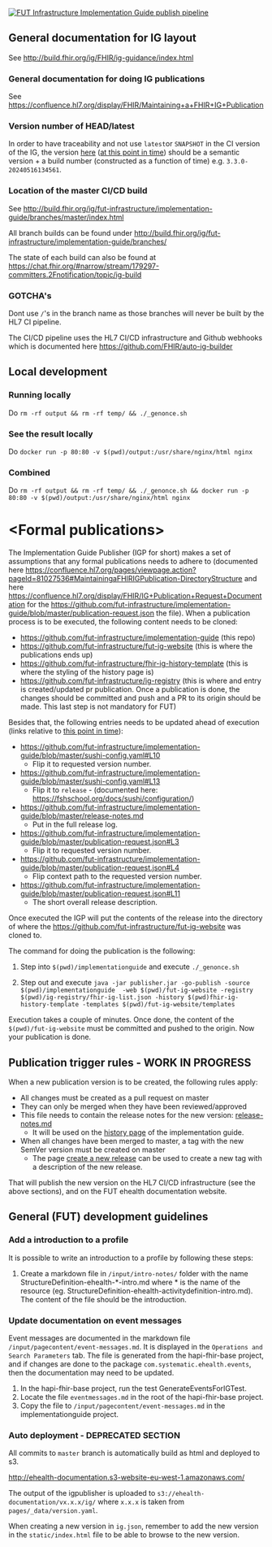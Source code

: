 [![FUT Infrastructure Implementation Guide publish pipeline](https://github.com/fut-infrastructure/implementation-guide/actions/workflows/publish.yaml/badge.svg?event=push)](https://github.com/fut-infrastructure/implementation-guide/actions/workflows/publish.yaml)

## General documentation for IG layout
See http://build.fhir.org/ig/FHIR/ig-guidance/index.html

### General documentation for doing IG publications
See https://confluence.hl7.org/display/FHIR/Maintaining+a+FHIR+IG+Publication

### Version number of HEAD/latest
In order to have traceability and not use `latest`or `SNAPSHOT` in the CI version of the IG, the version [here](https://github.com/fut-infrastructure/implementation-guide/blob/master/sushi-config.yaml#L10) ([at this point in time](https://github.com/fut-infrastructure/implementation-guide/commit/87984511188dce487a2ccbc490d5985981b83aa3)) should be a semantic version + a build number (constructed as a function of time) e.g. `3.3.0-20240516134561`.

### Location of the master CI/CD build
See http://build.fhir.org/ig/fut-infrastructure/implementation-guide/branches/master/index.html

All branch builds can be found under http://build.fhir.org/ig/fut-infrastructure/implementation-guide/branches/

The state of each build can also be found at https://chat.fhir.org/#narrow/stream/179297-committers.2Fnotification/topic/ig-build

### GOTCHA's
Dont use `/`'s in the branch name as those branches will never be built by the HL7 CI pipeline.

The CI/CD pipeline uses the HL7 CI/CD infrastructure and Github webhooks which is documented here https://github.com/FHIR/auto-ig-builder


## Local development

### Running locally
Do `rm -rf output && rm -rf temp/ && ./_genonce.sh`

### See the result locally
Do `docker run -p 80:80 -v $(pwd)/output:/usr/share/nginx/html nginx`

### Combined
Do `rm -rf output && rm -rf temp/ && ./_genonce.sh && docker run -p 80:80 -v $(pwd)/output:/usr/share/nginx/html nginx`

# \<Formal publications\>
The Implementation Guide Publisher (IGP for short) makes a set of assumptions that any formal publications needs to adhere to (documented here https://confluence.hl7.org/pages/viewpage.action?pageId=81027536#MaintainingaFHIRIGPublication-DirectoryStructure and here https://confluence.hl7.org/display/FHIR/IG+Publication+Request+Documentation for the https://github.com/fut-infrastructure/implementation-guide/blob/master/publication-request.json the file). When a publication process is to be executed, the following content needs to be cloned:

- https://github.com/fut-infrastructure/implementation-guide (this repo)
- https://github.com/fut-infrastructure/fut-ig-website (this is where the publications ends up)
- https://github.com/fut-infrastructure/fhir-ig-history-template (this is where the styling of the history page is)
- https://github.com/fut-infrastructure/ig-registry (this is where and entry is created/updated pr publication. Once a publication is done, the changes should be committed and push and a PR to its origin should be made. This last step is not mandatory for FUT)

Besides that, the following entries needs to be updated ahead of execution (links relative to [this point in time](https://github.com/fut-infrastructure/implementation-guide/commit/87984511188dce487a2ccbc490d5985981b83aa3)):
- https://github.com/fut-infrastructure/implementation-guide/blob/master/sushi-config.yaml#L10
    - Flip it to requested version number.
- https://github.com/fut-infrastructure/implementation-guide/blob/master/sushi-config.yaml#L13
    - Flip it to `release` - (documented here: https://fshschool.org/docs/sushi/configuration/)
- https://github.com/fut-infrastructure/implementation-guide/blob/master/release-notes.md
    - Put in the full release log.
- https://github.com/fut-infrastructure/implementation-guide/blob/master/publication-request.json#L3
    - Flip it to requested version number.
- https://github.com/fut-infrastructure/implementation-guide/blob/master/publication-request.json#L4
    - Flip context path to the requested version number.
- https://github.com/fut-infrastructure/implementation-guide/blob/master/publication-request.json#L11
    - The short overall release description.

Once executed the IGP will put the contents of the release into the directory of where the https://github.com/fut-infrastructure/fut-ig-website was cloned to.

The command for doing the publication is the following:

1) Step into `$(pwd)/implementationguide` and execute `./_genonce.sh`

2) Step out and execute `java -jar publisher.jar -go-publish -source $(pwd)/implementationguide  -web $(pwd)/fut-ig-website -registry $(pwd)/ig-registry/fhir-ig-list.json -history $(pwd)fhir-ig-history-template -templates $(pwd)/fut-ig-website/templates`

Execution takes a couple of minutes. Once done, the content of the `$(pwd)/fut-ig-website` must be committed and pushed to the origin. Now your publication is done.

## Publication trigger rules - WORK IN PROGRESS

When a new publication version is to be created, the following rules apply:

- All changes must be created as a pull request on master
- They can only be merged when they have been reviewed/approved
- This file needs to contain the release notes for the new version: [release-notes.md](release-notes.md)
  - It will be used on the [history page](https://ehealth.sundhed.dk/fhir/history.html)
    of the implementation guide.
- When all changes have been merged to master, a tag with the new SemVer version
  must be created on master
  - The page [create a new release](https://github.com/fut-infrastructure/implementation-guide/releases/new)
    can be used to create a new tag with a description of the new release.

That will publish the new version on the HL7 CI/CD infrastructure
(see the above sections), and on the FUT ehealth documentation website.

## General (FUT) development guidelines

### Add a introduction to a profile
It is possible to write an introduction to a profile by following these steps:
1. Create a markdown file in `/input/intro-notes/` folder with the name StructureDefinition-ehealth-*-intro.md where * is the name of the resource (eg. StructureDefinition-ehealth-activitydefinition-intro.md). The content of the file should be the introduction.

### Update documentation on event messages
Event messages are documented in the markdown file `/input/pagecontent/event-messages.md`. It is displayed in the `Operations and Search Parameters` tab. The file is generated from the hapi-fhir-base project, and if changes are done to the package `com.systematic.ehealth.events`, then the documentation may need to be updated. 
1. In the hapi-fhir-base project, run the test GenerateEventsForIGTest.
2. Locate the file `eventmessages.md` in the root of the hapi-fhir-base project.
3. Copy the file to `/input/pagecontent/event-messages.md` in the implementationguide project.

### Auto deployment - DEPRECATED SECTION

All commits to `master` branch is automatically build as html and deployed to s3.

http://ehealth-documentation.s3-website-eu-west-1.amazonaws.com/

The output of the igpublisher is uploaded to `s3://ehealth-documentation/vx.x.x/ig/`
where `x.x.x` is taken from `pages/_data/version.yaml`.

When creating a new version in `ig.json`, remember to add the new version in the `static/index.html` file to be able to browse to the new version.


